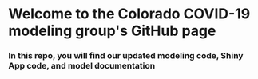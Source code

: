 # Welcome to the Colorado COVID-19 modeling group's GitHub page

### In this repo, you will find our updated modeling code, Shiny App code, and model documentation
